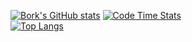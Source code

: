 
[![Bork's GitHub stats](https://github-readme-stats.vercel.app/api?username=Bork0038&show_icons=true&theme=onedark&bg_color=30,0f0c29,13152b&hide_border=true&text_color=fff&title_color=fff)]()
[![Code Time Stats](https://github-readme-stats.vercel.app/api/wakatime?username=bork0038&show_icons=true&theme=onedark&layout=compact&bg_color=30,0f0c29,13152b&hide_border=true&text_color=fff&title_color=fff)]()
<br />
[![Top Langs](https://github-readme-stats.vercel.app/api/top-langs/?username=Bork0038&show_icons=true&theme=onedark&layout=compact&bg_color=30,0f0c29,13152b&hide_border=true&text_color=fff&title_color=fff)]()
